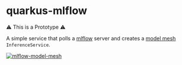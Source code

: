 # quarkus-mlflow

⚠️ This is a Prototype ⚠️

A simple service that polls a [mlflow](https://github.com/mlflow/mlflow) server and creates a [model mesh](https://github.com/kserve/modelmesh-serving) `InferenceService`.

[![mlflow-model-mesh](http://img.youtube.com/vi/5Y_Sukskk_E/0.jpg)](http://www.youtube.com/watch?v=5Y_Sukskk_E "Model Mesh MlFlow")
